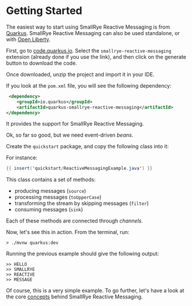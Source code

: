 # Getting Started

The easiest way to start using SmallRye Reactive Messaging is from [Quarkus](https://quarkus.io).
SmallRye Reactive Messaging can also be used standalone, or with [Open Liberty](https://openliberty.io/guides/microprofile-reactive-messaging.html).

First, go to [code.quarkus.io](https://code.quarkus.io/?g=io.smallrye&a=getting-started-with-reactive-messaging&e=smallrye-reactive-messaging).
Select the `smallrye-reactive-messaging` extension (already done if you use the link), and then click on the generate button to download the code.

Once downloaded, unzip the project and import it in your IDE.

If you look at the `pom.xml` file, you will see the following dependency:

```xml
 <dependency>
    <groupId>io.quarkus</groupId>
    <artifactId>quarkus-smallrye-reactive-messaging</artifactId>
</dependency>
```

It provides the support for SmallRye Reactive Messaging.

Ok, so far so good, but we need event-driven _beans_.


Create the `quickstart` package, and copy the following class into it:

For instance:

```java
{{ insert('quickstart/ReactiveMessagingExample.java') }}
```

This class contains a set of methods:

- producing messages (`source`)
- processing messages (`toUpperCase`)
- transforming the stream by skipping messages (`filter`)
- consuming messages (`sink`)

Each of these methods are connected through *channels*.

Now, let's see this in action.
From the terminal, run:

```shell
> ./mvnw quarkus:dev
```

Running the previous example should give the following output:

```text
>> HELLO
>> SMALLRYE
>> REACTIVE
>> MESSAGE
```

Of course, this is a very simple example.
To go further, let's have a look at the core [concepts](concepts/concepts.md) behind SmallRye Reactive Messaging.

